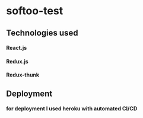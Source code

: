 # softoo-test

## Technologies used

#### React.js
#### Redux.js
#### Redux-thunk


## Deployment

#### for deployment I used heroku with automated CI/CD
